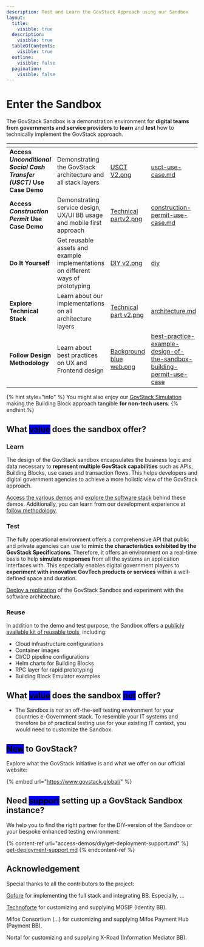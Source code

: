 ```yaml
---
description: Test and Learn the GovStack Approach using our Sandbox
layout:
  title:
    visible: true
  description:
    visible: true
  tableOfContents:
    visible: true
  outline:
    visible: false
  pagination:
    visible: false
---
```


# Enter the Sandbox

The GovStack Sandbox is a demonstration environment for **digital teams from governments and service providers** to **learn** and **test** how to technically implement the GovStack approach.

<table data-view="cards" data-full-width="false"><thead><tr><th></th><th></th><th data-hidden data-card-cover data-type="files"></th><th data-hidden data-card-target data-type="content-ref"></th></tr></thead><tbody><tr><td><strong>Access </strong><em><strong>Unconditional Social Cash Transfer (USCT)</strong></em><strong> Use Case Demo</strong></td><td>Demonstrating the GovStack architecture and all stack layers</td><td><a href=".gitbook/assets/USCT V2.png">USCT V2.png</a></td><td><a href="access-demos/usct-use-case.md">usct-use-case.md</a></td></tr><tr><td><strong>Access </strong><em><strong>Construction Permit</strong></em><strong> Use Case Demo</strong></td><td>Demonstrating service design, UX/UI BB usage and mobile first approach</td><td><a href=".gitbook/assets/Technical partv2.png">Technical partv2.png</a></td><td><a href="access-demos/construction-permit-use-case.md">construction-permit-use-case.md</a></td></tr><tr><td><strong>Do It Yourself</strong></td><td>Get reusable assets and example implementations on different ways of prototyping</td><td><a href=".gitbook/assets/DIY v2.png">DIY v2.png</a></td><td><a href="access-demos/diy/">diy</a></td></tr><tr><td><strong>Explore Technical Stack</strong></td><td>Learn about our implementations on all architecture layers</td><td><a href=".gitbook/assets/Technical part v2.png">Technical part v2.png</a></td><td><a href="explore-stack/architecture.md">architecture.md</a></td></tr><tr><td><strong>Follow Design Methodology</strong></td><td>Learn about best practices on UX and Frontend design</td><td><a href=".gitbook/assets/Background blue web.png">Background blue web.png</a></td><td><a href="follow-methodology/best-practice-example-design-of-the-sandbox-building-permit-use-case/">best-practice-example-design-of-the-sandbox-building-permit-use-case</a></td></tr></tbody></table>

{% hint style="info" %}
You might also enjoy our [GovStack Simulation](https://www.govstack.global/our-offerings/govspecs/simulation/) making the Building Block approach tangible **for non-tech users**.
{% endhint %}

## What <mark style="background-color:blue;">value</mark> does the sandbox offer?

### Learn

The design of the GovStack sandbox encapsulates the business logic and data necessary to **represent multiple GovStack capabilities** such as APIs, Building Blocks, use cases and transaction flows. This helps developers and digital government agencies to achieve a more holistic view of the GovStack approach.

[Access the various demos](access-demos/usct-use-case.md) and [explore the software stack](explore-stack/architecture.md#what-do-we-use-to-build-it) behind these demos. Additionally, you can learn from our development experience at [follow methodology](follow-methodology/best-practice-example-design-of-the-sandbox-building-permit-use-case/).

### Test

The fully operational environment offers a comprehensive API that public and private agencies can use to **mimic the characteristics exhibited by the GovStack Specifications**. Therefore, it offers an environment on a real-time basis to help **simulate responses** from all the systems an application interfaces with. This especially enables digital government players to **experiment with innovative GovTech products or services** within a well-defined space and duration.&#x20;

[Deploy a replication](access-demos/diy/usct-diy-version.md) of the GovStack Sandbox and experiment with the software architecture.

### Reuse

In addition to the demo and test purpose, the Sandbox offers a [publicly available kit of reusable tools](access-demos/diy/), including:

* Cloud infrastructure configurations
* Container images
* CI/CD pipeline configurations
* Helm charts for Building Blocks
* RPC layer for rapid prototyping
* Building Block Emulator examples

## What <mark style="background-color:blue;">value</mark> does the sandbox <mark style="background-color:blue;">not</mark> offer?

* The Sandbox is _not_ an off-the-self testing environment for your countries e-Government stack. To resemble your IT systems and therefore be of practical testing use for your existing IT context, you would need to customize the Sandbox.

## <mark style="background-color:blue;">New</mark> to GovStack?

Explore what the GovStack Initiative is and what we offer on our official website:

{% embed url="https://www.govstack.global/" %}

## Need <mark style="background-color:blue;">support</mark> setting up a GovStack Sandbox instance?

We help you to find the right partner for the DIY-version of the Sandbox or your bespoke enhanced testing environment:

{% content-ref url="access-demos/diy/get-deployment-support.md" %}
[get-deployment-support.md](access-demos/diy/get-deployment-support.md)
{% endcontent-ref %}

## Acknowledgement

Special thanks to all the contributors to the project:

[Gofore](https://gofore.com/en/) for implementing the full stack and integrating BB. Especially, ...

[Technoforte](https://www.technoforte.co.in/) for customizing and supplying MOSIP (Identity BB).

Mifos Consortium (...) for customizing and supplying Mifos Payment Hub (Payment BB).

Nortal for customizing and supplying X-Road (Information Mediator BB).
